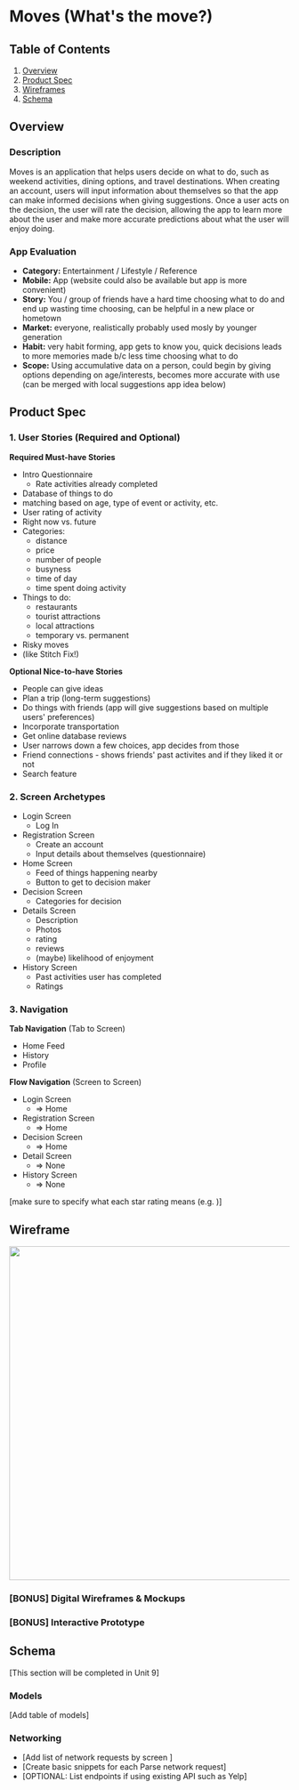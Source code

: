 Moves (What's the move?)
===

## Table of Contents
1. [Overview](#Overview)
1. [Product Spec](#Product-Spec)
1. [Wireframes](#Wireframes)
2. [Schema](#Schema)

## Overview
### Description

Moves is an application that helps users decide on what to do, such as weekend activities, dining options, and travel destinations. When creating an account, users will input information about themselves so that the app can make informed decisions when giving suggestions. Once a user acts on the decision, the user will rate the decision, allowing the app to learn more about the user and make more accurate predictions about what the user will enjoy doing. 

### App Evaluation

- **Category:** Entertainment / Lifestyle / Reference
- **Mobile:** App (website could also be available but app is more convenient)
- **Story:** You / group of friends have a hard time choosing what to do and end up wasting time choosing, can be helpful in a new place or hometown
- **Market:** everyone, realistically probably used mosly by younger generation
- **Habit:** very habit forming, app gets to know you, quick decisions leads to more memories made b/c less time choosing what to do
- **Scope:** Using accumulative data on a person, could begin by giving options depending on age/interests, becomes more accurate with use (can be merged with local suggestions app idea below)

## Product Spec

### 1. User Stories (Required and Optional)

**Required Must-have Stories**

* Intro Questionnaire 
    * Rate activities already completed
* Database of things to do
* matching based on age, type of event or activity, etc. 
* User rating of activity
* Right now vs. future 
* Categories:
    * distance
    * price
    * number of people
    * busyness
    * time of day
    * time spent doing activity
* Things to do:
    * restaurants
    * tourist attractions
    * local attractions
    * temporary vs. permanent 
* Risky moves 
* (like Stitch Fix!)

**Optional Nice-to-have Stories**

* People can give ideas
* Plan a trip (long-term suggestions)
* Do things with friends (app will give suggestions based on multiple users' preferences)
* Incorporate transportation
* Get online database reviews 
* User narrows down a few choices, app decides from those
* Friend connections - shows friends' past activites and if they liked it or not 
* Search feature 

### 2. Screen Archetypes

* Login Screen
   * Log In
* Registration Screen
   * Create an account
   * Input details about themselves (questionnaire)
* Home Screen
    * Feed of things happening nearby
    * Button to get to decision maker 
* Decision Screen
    * Categories for decision 
* Details Screen
    * Description 
    * Photos 
    * rating 
    * reviews 
    * (maybe) likelihood of enjoyment 
* History Screen
    * Past activities user has completed
    * Ratings

### 3. Navigation

**Tab Navigation** (Tab to Screen)

* Home Feed
* History
* Profile 

**Flow Navigation** (Screen to Screen)

* Login Screen
   * => Home
* Registration Screen
   * => Home
* Decision Screen 
    * => Home
* Detail Screen
    * => None
* History Screen 
    * => None


[make sure to specify what each star rating means (e.g. )]

## Wireframe
<img src="https://github.com/hkim00/moves/blob/master/wireframes.jpg" width=600>

### [BONUS] Digital Wireframes & Mockups

### [BONUS] Interactive Prototype

## Schema 
[This section will be completed in Unit 9]
### Models
[Add table of models]
### Networking
- [Add list of network requests by screen ]
- [Create basic snippets for each Parse network request]
- [OPTIONAL: List endpoints if using existing API such as Yelp]


